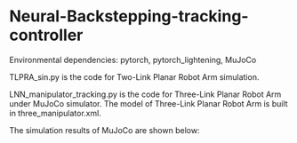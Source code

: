 # Neural-Backstepping-tracking-controller

Environmental dependencies:
pytorch, pytorch_lightening, MuJoCo

TLPRA_sin.py is the code for Two-Link Planar Robot Arm simulation.

LNN_manipulator_tracking.py is the code for Three-Link Planar Robot Arm under MuJoCo simulator. The model of Three-Link Planar Robot Arm is built in three_manipulator.xml.

The simulation results of MuJoCo are shown below:



